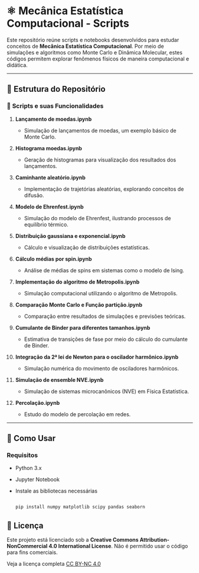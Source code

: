# ⚛️ Mecânica Estatística Computacional - Scripts

Este repositório reúne scripts e notebooks desenvolvidos para estudar conceitos de **Mecânica Estatística Computacional**. Por meio de simulações e algoritmos como Monte Carlo e Dinâmica Molecular, estes códigos permitem explorar fenômenos físicos de maneira computacional e didática.

---

## 🌌 Estrutura do Repositório

### 📂 **Scripts e suas Funcionalidades**
1. **Lançamento de moedas.ipynb**  
   - Simulação de lançamentos de moedas, um exemplo básico de Monte Carlo.
   
2. **Histograma moedas.ipynb**  
   - Geração de histogramas para visualização dos resultados dos lançamentos.

3. **Caminhante aleatório.ipynb**  
   - Implementação de trajetórias aleatórias, explorando conceitos de difusão.

4. **Modelo de Ehrenfest.ipynb**  
   - Simulação do modelo de Ehrenfest, ilustrando processos de equilíbrio térmico.

5. **Distribuição gaussiana e exponencial.ipynb**  
   - Cálculo e visualização de distribuições estatísticas.

6. **Cálculo médias por spin.ipynb**  
   - Análise de médias de spins em sistemas como o modelo de Ising.

7. **Implementação do algoritmo de Metropolis.ipynb**  
   - Simulação computacional utilizando o algoritmo de Metropolis.

8. **Comparação Monte Carlo e Função partição.ipynb**  
   - Comparação entre resultados de simulações e previsões teóricas.

9. **Cumulante de Binder para diferentes tamanhos.ipynb**  
   - Estimativa de transições de fase por meio do cálculo do cumulante de Binder.

10. **Integração da 2ª lei de Newton para o oscilador harmônico.ipynb**  
    - Simulação numérica do movimento de osciladores harmônicos.

11. **Simulação de ensemble NVE.ipynb**  
    - Simulação de sistemas microcanônicos (NVE) em Física Estatística.

12. **Percolação.ipynb**  
    - Estudo do modelo de percolação em redes.

---

## 🚀 Como Usar

### **Requisitos**
- Python 3.x
- Jupyter Notebook
- Instale as bibliotecas necessárias
  
  ```bash
  
  pip install numpy matplotlib scipy pandas seaborn


## 📄 Licença

Este projeto está licenciado sob a **Creative Commons Attribution-NonCommercial 4.0 International License**. Não é permitido usar o código para fins comerciais.

Veja a licença completa [CC BY-NC 4.0](/creativecommons.org/licenses/by-nc/4.0/deed.pt-br)
